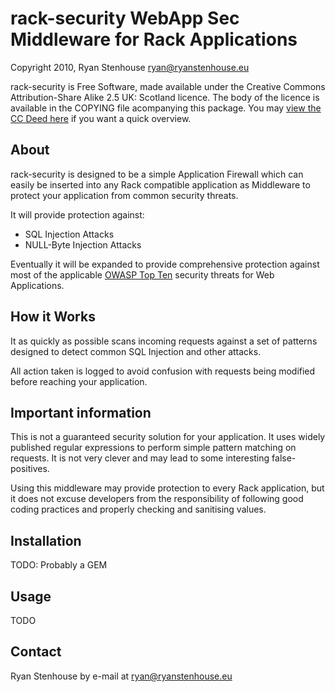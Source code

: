 # rack-security WebApp Sec Middleware for Rack Applications
Copyright 2010, Ryan Stenhouse <ryan@ryanstenhouse.eu>

rack-security is Free Software, made available under the Creative Commons Attribution-Share 
Alike 2.5 UK: Scotland licence. The body of the licence is available in the COPYING file 
acompanying this package. You may [view the CC Deed here][1] if you want a quick overview.


## About

rack-security is designed to be a simple Application Firewall which can easily be inserted into
any Rack compatible application as Middleware to protect your application from common security
threats.

It will provide protection against:

 * SQL Injection Attacks
 * NULL-Byte Injection Attacks

Eventually it will be expanded to provide comprehensive protection against most of the
applicable [OWASP Top Ten][2] security threats for Web Applications. 

## How it Works

It as quickly as possible scans incoming requests against a set of patterns designed 
to detect common SQL Injection and other attacks. 

All action taken is logged to avoid confusion with requests being modified before
reaching your application.

## Important information

This is not a guaranteed security solution for your application. It uses widely published
regular expressions to perform simple pattern matching on requests. It is not very clever
and may lead to some interesting false-positives.

Using this middleware may provide protection to every Rack application, but it does not
excuse developers from the responsibility of following good coding practices and properly
checking and sanitising values. 


## Installation

TODO: Probably a GEM

## Usage

TODO

## Contact

Ryan Stenhouse by e-mail at ryan@ryanstenhouse.eu


[1]: http://creativecommons.org/licenses/by-sa/2.5/scotland/
[2]: http://www.owasp.org/index.php/Category:OWASP_Top_Ten_Project

